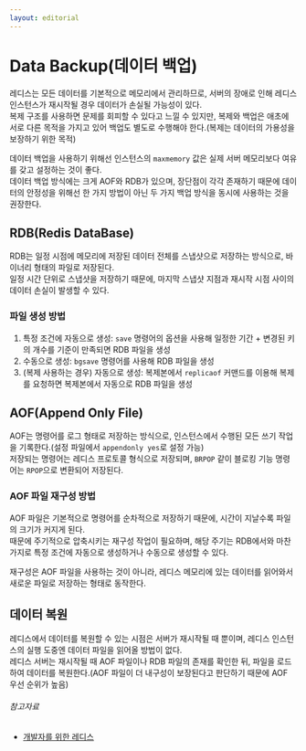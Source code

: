 ```yaml
---
layout: editorial
---
```


# Data Backup(데이터 백업)

레디스는 모든 데이터를 기본적으로 메모리에서 관리하므로, 서버의 장애로 인해 레디스 인스턴스가 재시작될 경우 데이터가 손실될 가능성이 있다.  
복제 구조를 사용하면 문제를 회피할 수 있다고 느낄 수 있지만, 복제와 백업은 애초에 서로 다른 목적을 가지고 있어 백업도 별도로 수행해야 한다.(복제는 데이터의 가용성을 보장하기 위한 목적)

데이터 백업을 사용하기 위해선 인스턴스의 `maxmemory` 값은 실제 서버 메모리보다 여유를 갖고 설정하는 것이 좋다.  
데이터 백업 방식에는 크게 AOF와 RDB가 있으며, 장단점이 각각 존재하기 때문에 데이터의 안정성을 위해선 한 가지 방법이 아닌 두 가지 백업 방식을 동시에 사용하는 것을 권장한다.

## RDB(Redis DataBase)

RDB는 일정 시점에 메모리에 저장된 데이터 전체를 스냅샷으로 저장하는 방식으로, 바이너리 형태의 파일로 저장된다.  
일정 시간 단위로 스냅샷을 저장하기 때문에, 마지막 스냅샷 지점과 재시작 시점 사이의 데이터 손실이 발생할 수 있다.

### 파일 생성 방법

1. 특정 조건에 자동으로 생성: `save` 명령어의 옵션을 사용해 일정한 기간 + 변경된 키의 개수를 기준이 만족되면 RDB 파일을 생성
2. 수동으로 생성: `bgsave` 명령어를 사용해 RDB 파일을 생성
3. (복제 사용하는 경우) 자동으로 생성: 복제본에서 `replicaof` 커맨드를 이용해 복제를 요청하면 복제본에서 자동으로 RDB 파일을 생성 

## AOF(Append Only File)

AOF는 명령어를 로그 형태로 저장하는 방식으로, 인스턴스에서 수행된 모든 쓰기 작업을 기록한다.(설정 파일에서 `appendonly yes`로 설정 가능)  
저장되는 명령어는 레디스 프로토콜 형식으로 저장되며, `BRPOP` 같이 블로킹 기능 명령어는 `RPOP`으로 변환되어 저장된다.

### AOF 파일 재구성 방법

AOF 파일은 기본적으로 명령어를 순차적으로 저장하기 때문에, 시간이 지날수록 파일의 크기가 커지게 된다.  
때문에 주기적으로 압축시키는 재구성 작업이 필요하며, 해당 주기는 RDB에서와 마찬가지로 특정 조건에 자동으로 생성하거나 수동으로 생성할 수 있다.

재구성은 AOF 파일을 사용하는 것이 아니라, 레디스 메모리에 있는 데이터를 읽어와서 새로운 파일로 저장하는 형태로 동작한다.

## 데이터 복원

레디스에서 데이터를 복원할 수 있는 시점은 서버가 재시작될 때 뿐이며, 레디스 인스턴스의 실행 도중엔 데이터 파일을 읽어올 방법이 없다.  
레디스 서버는 재시작될 때 AOF 파일이나 RDB 파일의 존재를 확인한 뒤, 파일을 로드하여 데이터를 복원한다.(AOF 파일이 더 내구성이 보장된다고 판단하기 때문에 AOF 우선 순위가 높음)

###### 참고자료

- [개발자를 위한 레디스](https://kobic.net/book/bookInfo/view.do?isbn=9791161757926)

